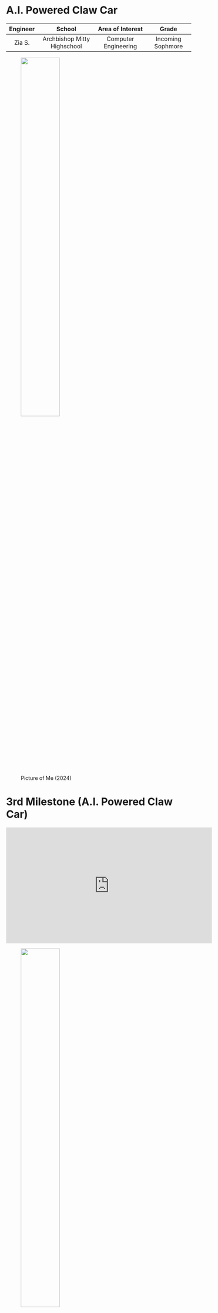 # A.I. Powered Claw Car
<!--Replace this text with a brief description (2-3 sentences) of your project. This description should draw the reader in and make them interested in what you've built. You can include what the biggest challenges, takeaways, and triumphs from completing the project were. As you complete your portfolio, remember your audience is less familiar than you are with all that your project entails!-->

| **Engineer** | **School** | **Area of Interest** | **Grade** |
|:--:|:--:|:--:|:--:|
| Zia S. | Archbishop Mitty Highschool | Computer Engineering | Incoming Sophmore |

<figure>
  <img src="Zia.jpg"  width="50%" height="50%">
  <figcaption>Picture of Me (2024)</figcaption>
</figure>
  
# 3rd Milestone (A.I. Powered Claw Car)

<iframe width="560" height="315" src="https://www.youtube.com/embed/YPYSJYxstzI" title="Zia S. Third Milestone" frameborder="0" allow="accelerometer; autoplay; clipboard-write; encrypted-media; gyroscope; picture-in-picture; web-share" referrerpolicy="strict-origin-when-cross-origin" allowfullscreen></iframe>


<figure>
  <img src="New_CarPic.jpg" width="50%" height="50%">
</figure>
<figure>
  <img src="Remote.jpg" width="30%" height="30%">
</figure>

<!--For your final milestone, explain the outcome of your project. Key details to include are:
- What you've accomplished since your previous milestone
- What your biggest challenges and triumphs were at BSE
- A summary of key topics you learned about
- What you hope to learn in the future after everything you've learned at BSE-->

<h1>Summary</h1>
<h2>Project</h2>
My project is an A.I. Powered Claw Car, a robot controlled by a wireless remote that travels using 4 wheels and has a servo-powered claw attached on top. Using a raspberry camera module and the object identification A.I. program, Tensorflow, it is capable of identifying various objects based a training data set and pick them up with the claw. <br>

<h2>Components</h2>
<ul>
  <li>4 Wheel Acrylic Car Chassis</li>
  <li>RC Wheels</li>
  <li>TT Motors</li>
  <li>L298N Motor Driver Module</li>
  <li>Arduino Uno</li>
  <li>Arduino Nano</li>
  <li>Arduino Joystick Module</li>
  <li>Jumper Cables</li>
  <li>Small Breadboards</li>
  <li>9V Batteries</li>
  <li>NRF24L01 Wireless Modules<1i>
  <li>Cokoino Claw Arm</li>
  <li>Wooden Board</li>
  <li>Small Switch</li>
  <li>1 uF Capacitors</li>
</ul>

<h2>How Components Work Together</h2>
&nbsp;&nbsp;&nbsp;&nbsp;&nbsp;The Arduino Nano, the joystick module, the small breadboard, and the wireless module are all mounted on a small, rectangular board with the battery velcroed behind. The battery powers the Arduino Nano that contains the code to read the analog values of joystick based on its position, convert the values into bytes (integers 0-255), and transmit those values through the wireless module to be received by the wireless module of the Arduino Nano on the car chassis. With the switch, the remote can be turned on and off. The Arduino Uno on the car chassis processes the received values and based on them, commands the motor driver to power the wheels in a certain direction. For example, holding the joystick forward will move the car forwards, holding it backward moves the car backwards, and vice versa for turining left and right. The entire car chassis is also powered by a 9V battery. 

<h2>Progress</h2> <!-- What I did in previous milestones and what I did for third milestone. -->
<!--&nbsp;&nbsp;&nbsp;&nbsp;&nbsp;For the third milestone, I cut out a small rectangular board with a saw and drilled holes into it to act as the base for my remote. I then screwed the joystick module on the board and using the breadboard adhesive, mounted the small breadboard with the Arduino Nano on the board as well. I then made the necessary connection for the remote to work using the jumper cables and also attached the battery to the back of the board using velcro. Finally, I finished the remote by taping the wireless module to the middle of the board. I also setup the necessary connections on the Arduino Uno of the car to make sure that the wireless module was working properly. I coded the remote and the car and was successfully able to control the car wirelessly with little latency. However, I later realized that the car chassis I had from milestone 1 was not large enough to fit all of the necessary hardware for the robot so I asked my instructors for a bigger car chassis to replace it. I assembled the new chassis with four new motors mand mounted the Arduino Uno, a new motor driver, a small breadboard for ground and power connections, and a 9V battery to it. I then reprogrammed the Arduino Uno to controll four wheels instead of two. Finally, I mounted the claw on top of the car using screws and tested the car to see how well it could move with the heavy claw. It worked very well and was able to move effortlessly. 

<h2>Challenges Faced</h2>
&nbsp;&nbsp;&nbsp;&nbsp;&nbsp;I had many challenges with the third milestone with one of the them being the setup of the wireless module. It required very specific code and wire connections for it to work properly as it has 7 pins that neeeded to be connected to specfic places on the Arduinos for it to work properly. When it did not work the first time, I had to solder a capacitor to each module for less power fluctations so that a smooth connection could be created bewteen the two wireless modules. It started working afterwards, but I then ran into another issue with the transmission of data. At first, I coded the remote to transmit the x value first and then the y value of the joystick module to the car, causing a bug in which the value that was received second would permanently drop the zero and not update. To fix this, I changed the code to send the joystick values in a structure or a data package so the values were sent at the same time. Overall, it took me almost two days to setup the wireless modules. Another challenge I faced was that one motor would always be slower than the other when moving forward, leading to the car turning. This was a problem most likely caused by the universal wheel or the motor driver glitching out but was fixed when I switched to the new car chassis with four wheels, making it virtually impossible for it to not move forward when intended. The switch unfortunetly led to a new problem that wasted three days. The previous motor driver was capable of controlling the speed of the motors with purely code, but the new motor driver needed a separate pin, the Enable pin, to be connected to the 
Arduino Uno in order to control the speed of the motors. I was absolutely not able to get this to work and tried multiple motor drivers to find out what was wrong. In the end, I gave on on speed control as it was already taking up too much time and moved on to coding the new controls for the car. I was able to control the car as before except it would go forward without turning which was fantastic but run into yet another issue: my computer suddenly stopped working and was not able to access the arduino .inos for the remote and the car, disallowing me from further debugging. I cannot access the codes which is why they are not on this portfolio. As such, I am forced to leave the car and remote as they are despite any bugs that may come up. 

<h2>Next Step</h2>
&nbsp;&nbsp;&nbsp;&nbsp;&nbsp; For my modifications or final milestone, I shall add the A.I aspect of the project and use Tensorflow, an object identification program, to power the claw using a Raspberry Pi. 

<h2>Hexapod_Ultrasonic2_OLED.ino</h2>

```c++


```

<!--**Don't forget to replace the text below with the embedding for your milestone video. Go to Youtube, click Share -> Embed, and copy and paste the code to replace what's below.**-->

# Second Milestone (A.I. Powered Claw Car)

<iframe width="560" height="315" src="https://www.youtube.com/embed/mGiasDcI_J0" title="Zia S. Second Milestone" frameborder="0" allow="accelerometer; autoplay; clipboard-write; encrypted-media; gyroscope; picture-in-picture; web-share" referrerpolicy="strict-origin-when-cross-origin" allowfullscreen></iframe>

<figure>
  <img src="Claw_Picc.jpg" width="534.9527" height="500">
</figure>

<h1>Summary</h1>
<h2>Project</h2>
My project is an A.I. Powered Claw Car, a robot that travels using 2 wheels controlled by servos and has a claw attached on top. Using a raspberry camera module and an object identification A.I. program, it is capable of identifying various objects based a training data set and pick them up with the claw. <br>

<h2>Components</h2>
<ul>
  <li>Acrylic Plates</li>
  <li>Arduino Nano</li>
  <li>Arduino Shield</li>
  <li>Servo Package</li>
  <li>Joysticks</li>
  <li>USB Cable</li>
  <li>Jumper Cables</li>
  <li>Battery Case</li>
  <li>AA Batteries</li>
  <li>Turntable</li>
</ul>

<h2>How Components Work Together</h2>
&nbsp;&nbsp;&nbsp;&nbsp;&nbsp; The acrylic parts of the claw act as the base and main body that house the servos, Arduino Nano, and Arduino shield. The base of the claw has a servo that rotates a ball-bearing wheel, rotatating the entire claw. Two other servos control the arm of the claw, making it capable of moving up or down. The final servo controls the actual claw; it is attached to one claw half with a gear at the end that is in contact with the gear of the other claw half so when the servo rotates, the entire claw grabs or releases. The servos are controlled by two joysticks that are connected to the Arduino Nano; one controls the rotation and position of the claw arm and the other control the claw itself. 

<h2>Progress</h2>
&nbsp;&nbsp;&nbsp;&nbsp;&nbsp;For the second milestone, I had to cut the ground and voltage wires of the battery port of the claw and solder them to a new battery case as lithium batteries are not allowed in Bluestamp projects. Before beginning assembly, I used the Arduino program, Servo_90_ADJ.ino, provided by the pdf claw tutorial to adjust the servos to all be 90°, using a USB to connect the Arduino Nano to my computer. I then assembled the stand for the Arduino Nano and shield using standoffs and did the same for the ball-bearing base of the claw arm. Next, I added the servo for the base of the claw arm and attached a rectangular piece to it that would allow the servo to rotate the entire base. I then screwed together the claw arm with two servos, making sure that they were straight. Finally, I screwed in the servo for the claw and attached the claw half to it and lined up the other half with the first. I then assembled a simple controller using one of the acrylic plates and screwing in two joysticks. I then did the necessary wiring for the claw to properly work and be controllled by the claw. I uploaded the Arduino program, Arm.ino, provided by the tutorial to the Arduino Nano, allowing me to control the claw with the joysticks. 

<h2>Challenges Faced</h2>
&nbsp;&nbsp;&nbsp;&nbsp;&nbsp;One of the major problems I faced with the claw assembly was screwing in small screws into tiny nuts in tight spaces. It was quite difficult for me and wasted a lot of time. Eventually, I figured out a way to make it easier by always turning the claw over to a side in which the nut would be lying down to facilitate the screwing process. Another problem I faced was accidently attached the rectangular piece the wrong way on the base servo. This was an issue because one, the traction of the servo and the ball-bearing base was weak, leading to little rotation, and two, removing the servo arm from the rectangular piece is difficult. The servo arm is attached to the retangular piece using self-tapping screws which are difficult to remove once they are screwed in. It also did not help that the screwdriver I was using broke away from the handle, making it ineffective. I wasted more time trying to remove the self-tapping screws but managed to get them out using a plier that had a good grip on them. <br>

<h2>Next Step</h2>
&nbsp;&nbsp;&nbsp;&nbsp;&nbsp;My third milestone will be mounting the claw onto the car and programming them to be controlled by the same controller by making communication between the Arduino Uno of the car and Arduino Nano of the claw possible. I must learn how to make communication between two Arduino board possible and how to make a custom controller for the robot. <br> <br>

<h2>Servo_90_ADJ.ino</h2>

```c++
//
/*
 * This code applies to cokoino mechanical arm
 * Through this link you can download the source code:
 * https://github.com/Cokoino/CKK0006
 * Company web site:
 * http://cokoino.com/

#include<Servo.h>
Servo myservo1;  // Create a servo class
Servo myservo2;  // Create a servo class
Servo myservo3;  // Create a servo class
Servo myservo4;  // Create a servo class

void setup() {  
myservo1.attach(4);  //Set the servo control pin as D4
myservo2.attach(5);  //Set the servo control pin as D5
myservo3.attach(6);  //Set the servo control pin as D6
myservo4.attach(7);  //Set the servo control pin as D7
delay(100);          //delay 100ms 
}
/////////////////////////////////////////////////////////
void loop() {
 myservo1.write(90);  //The servo is 90 degrees
 myservo2.write(90);  //The servo is 90 degrees
 myservo3.write(90);  //The servo is 90 degrees
 myservo4.write(90);  //The servo is 90 degrees
 delay(1000);
 }
```

<h2>Schematic</h2>

<figure>
  <img src="M2_Schematic.jpg" alt="Provided by Cokoino" width="600" height="374">
  <figcaption>Provided by Cokoino.</figcaption>
</figure>

<h2>Arm.ino</h2>

```c++
/*
 * This code applies to cokoino mechanical arm
 * Through this link you can download the source code:
 * https://github.com/Cokoino/CKK0006
 * Company web site:
 * http://cokoino.com/
 *                                     ________
 *                         ----|servo4| 
 *                        |            --------
 *                    |servo3|   
 *                        |
 *                        |
 *                    |servo2|
 *                        |
 *                        |
 *                  ___________
 *                  |  servo1 |
 *         ____________________
 *         ____________________
 * Fanctions:
 * arm.servo1.read();   //read the servo of angle
 * arm.servo2.read();
 * arm.servo3.read();
 * arm.servo4.read();
 * 
 * arm.servo1.write(angle);   //servo run
 * arm.servo2.write(angle);
 * arm.servo3.write(angle);
 * arm.servo4.write(angle);
 * 
 * arm.left(speed);    //perform the action 
 * arm.right(speed);
 * arm.up(speed);
 * arm.down(speed);
 * arm.open(speed);
 * arm.close(speed);
 * 
 * arm.captureAction();    //capture the current action,return pointer array
 * arm.do_action(int *p,int speed);  //P is a pointer to the array
 * 
 * arm.JoyStickL.read_x(); //Returns joystick numerical
 * arm.JoyStickL.read_y();
 * arm.JoyStickR.read_x();
 * arm.JoyStickR.read_y();
 */
#include "src/CokoinoArm.h"
#define buzzerPin 9

CokoinoArm arm;
int xL,yL,xR,yR;

const int act_max=10;    //Default 10 action,4 the Angle of servo
int act[act_max][4];    //Only can change the number of action
int num=0,num_do=0;
///////////////////////////////////////////////////////////////
void turnUD(void){
  if(xL!=512){
    if(0<=xL && xL<=100){arm.up(10);return;}
    if(900<xL && xL<=1024){arm.down(10);return;} 
    if(100<xL && xL<=200){arm.up(20);return;}
    if(800<xL && xL<=900){arm.down(20);return;}
    if(200<xL && xL<=300){arm.up(25);return;}
    if(700<xL && xL<=800){arm.down(25);return;}
    if(300<xL && xL<=400){arm.up(30);return;}
    if(600<xL && xL<=700){arm.down(30);return;}
    if(400<xL && xL<=480){arm.up(35);return;}
    if(540<xL && xL<=600){arm.down(35);return;} 
    }
}
///////////////////////////////////////////////////////////////
void turnLR(void){
  if(yL!=512){
    if(0<=yL && yL<=100){arm.right(0);return;}
    if(900<yL && yL<=1024){arm.left(0);return;}  
    if(100<yL && yL<=200){arm.right(5);return;}
    if(800<yL && yL<=900){arm.left(5);return;}
    if(200<yL && yL<=300){arm.right(10);return;}
    if(700<yL && yL<=800){arm.left(10);return;}
    if(300<yL && yL<=400){arm.right(15);return;}
    if(600<yL && yL<=700){arm.left(15);return;}
    if(400<yL && yL<=480){arm.right(20);return;}
    if(540<yL && yL<=600){arm.left(20);return;}
  }
}
///////////////////////////////////////////////////////////////
void turnCO(void){
  if(xR!=512){
    if(0<=xR && xR<=100){arm.close(0);return;}
    if(900<xR && xR<=1024){arm.open(0);return;} 
    if(100<xR && xR<=200){arm.close(5);return;}
    if(800<xR && xR<=900){arm.open(5);return;}
    if(200<xR && xR<=300){arm.close(10);return;}
    if(700<xR && xR<=800){arm.open(10);return;}
    if(300<xR && xR<=400){arm.close(15);return;}
    if(600<xR && xR<=700){arm.open(15);return;}
    if(400<xR && xR<=480){arm.close(20);return;}
    if(540<xR && xR<=600){arm.open(20);return;} 
    }
}
///////////////////////////////////////////////////////////////
void date_processing(int *x,int *y){
  if(abs(512-*x)>abs(512-*y))
    {*y = 512;}
  else
    {*x = 512;}
}
///////////////////////////////////////////////////////////////
void buzzer(int H,int L){
  while(yR<420){
    digitalWrite(buzzerPin,HIGH);
    delayMicroseconds(H);
    digitalWrite(buzzerPin,LOW);
    delayMicroseconds(L);
    yR = arm.JoyStickR.read_y();
    }
  while(yR>600){
    digitalWrite(buzzerPin,HIGH);
    delayMicroseconds(H);
    digitalWrite(buzzerPin,LOW);
    delayMicroseconds(L);
    yR = arm.JoyStickR.read_y();
    }
}
///////////////////////////////////////////////////////////////
void C_action(void){
  if(yR>800){
    int *p;
    p=arm.captureAction();
    for(char i=0;i<4;i++){
    act[num][i]=*p;
    p=p+1;     
    }
    num++;
    num_do=num;
    if(num>=act_max){
      num=0;
      buzzer(600,400);
      }
    while(yR>600){yR = arm.JoyStickR.read_y();}
    //Serial.println(act[0][0]);
  }
}
///////////////////////////////////////////////////////////////
void Do_action(void){
  if(yR<220){
    buzzer(200,300);
    for(int i=0;i<num_do;i++){
      arm.do_action(act[i],15);
      }
    num=0;
    while(yR<420){yR = arm.JoyStickR.read_y();}
    for(int i=0;i<2000;i++){
      digitalWrite(buzzerPin,HIGH);
      delayMicroseconds(200);
      digitalWrite(buzzerPin,LOW);
      delayMicroseconds(300);        
    }
  }
}
///////////////////////////////////////////////////////////////
void setup() {
  //Serial.begin(9600);
  //arm of servo motor connection pins
  arm.ServoAttach(4,5,6,7);
  //arm of joy stick connection pins : xL,yL,xR,yR
  arm.JoyStickAttach(A0,A1,A2,A3);
  pinMode(buzzerPin,OUTPUT);
}
///////////////////////////////////////////////////////////////
void loop() {
  xL = arm.JoyStickL.read_x();
  yL = arm.JoyStickL.read_y();
  xR = arm.JoyStickR.read_x();
  yR = arm.JoyStickR.read_y();
  date_processing(&xL,&yL);
  date_processing(&xR,&yR);
  turnUD();
  turnLR();
  turnCO();
  C_action();
  Do_action();
}
```

# First Milestone (A.I. Powered Claw Car)

<iframe width="560" height="315" src="https://www.youtube.com/embed/jHtg-IWIxA0" title="Zia S. First Milestone" frameborder="0" allow="accelerometer; autoplay; clipboard-write; encrypted-media; gyroscope; picture-in-picture; web-share" referrerpolicy="strict-origin-when-cross-origin" allowfullscreen></iframe>

<img src="Car_Pic.jpg"  width="500" height="474">

<h1>Summary</h1>

<h2>Project</h2>
My project is an A.I. Powered Claw Car, a robot that travels using 2 wheels controlled by servos and has a claw attached on top. Using a raspberry camera module and an object identification A.I. program, it is capable of identifying various objects based a training data set and pick them up with the claw. <br>

<h2>Components</h2>
<ul>
  <li>Acrylic Plate</li>
  <li>Arduino Uno</li>
  <li>Mini Breadboard</li>
  <li>TT Wheel</li>
  <li>1" Wheel</li>
  <li>TT Motor</li>
  <li>WLAN Module</li>
  <li>USB Cable</li>
  <li>Jumper Cables</li>
  <li>9V Battery</li>
  <li>IR Reciever</li>
  <li>IR Controller</li>
  <li>Velcro</li>
</ul> <br>

<h2>How Components Work Together</h2>
&nbsp;&nbsp;&nbsp;&nbsp;&nbsp; The acrylic plate acts as the base of the car; everything including the servos, Arduino Uno, mini breadboard, L9110 module, universal wheel, and 9V Battery is attached to it. Whenever a button is pressed on the IR controller, the IR reciever recieves the signal and sends it to the Arduino Uno. The Uno then processes the signal and depending on the button pressed, sends a signal to the L9110 module with the specific activation truth table. This activates the motors and moves the car. 

<h2>Progress</h2>
&nbsp;&nbsp;&nbsp;&nbsp;&nbsp;For the first milestone, I assembled the whole car and downloaded the necessary software, such as the Arduino library IRRemote and the Processing IDE, to control the car using the IR remote. 
<h2>Challenges Faced</h2>
&nbsp;&nbsp;&nbsp;&nbsp;&nbsp; I had a few troubles attaching the motors to the acrylic plate as the window for attachment was very tight and took me a bit to attach. I also wasted much time looking for specific standoffs that were missing from my kit that were needed for the universal wheel and ended up having to use slightly longer standoffs. 

<h2>Next Step</h2>
&nbsp;&nbsp;&nbsp;&nbsp;&nbsp;The next step is completing my second milestone: assembling the claw and programming it.<br><br>

<h2>Car_Remote_Control.ino</h2>

<h2>Schematic</h2>

<figure>
  <img src="M1_Schematic.jpg" alt="Provided by SunFounder" width="600" height="400">
  <figcaption>Provided by Cokoino.</figcaption>
</figure>
  
```c++
#include <IRremote.h>

const int IR_RECEIVE_PIN = 12;  // Define the pin number for the IR Sensor

const int A_1B = 5;
const int A_1A = 6;
const int B_1B = 9;
const int B_1A = 10;


int speed = 150;

void setup() {
  Serial.begin(9600);

  //motor
  pinMode(A_1B, OUTPUT);
  pinMode(A_1A, OUTPUT);
  pinMode(B_1B, OUTPUT);
  pinMode(B_1A, OUTPUT);

  //IR remote
  IrReceiver.begin(IR_RECEIVE_PIN, ENABLE_LED_FEEDBACK);  // Start the IR receiver // Start the receiver
  Serial.println("REMOTE CONTROL START");

}

void loop() {

  if (IrReceiver.decode()) {
    //    Serial.println(results.value,HEX);
    String key = decodeKeyValue(IrReceiver.decodedIRData.command);
    if (key != "ERROR") {
      Serial.println(key);

      if (key == "+") {
        speed += 50;
      } else if (key == "-") {
        speed -= 50;
      } else if (key == "2") {
        moveForward(speed);
        delay(1000);
      } else if (key == "1") {
        moveLeft(speed);
      } else if (key == "3") {
        moveRight(speed);
      } else if (key == "4") {
        turnLeft(speed);
      } else if (key == "6") {
        turnRight(speed);
      } else if (key == "7") {
        backLeft(speed);
      } else if (key == "9") {
        backRight(speed);
      } else if (key == "8") {
        moveBackward(speed);
        delay(1000);
      }

      if (speed >= 255) {
        speed = 255;
      }
      if (speed <= 0) {
        speed = 0;
      }
      delay(500);
      stopMove();
    }

    IrReceiver.resume();  // Enable receiving of the next value
  }
}

void moveForward(int speed) {
  analogWrite(A_1B, 0);
  analogWrite(A_1A, speed);
  analogWrite(B_1B, speed);
  analogWrite(B_1A, 0);
}

void moveBackward(int speed) {
  analogWrite(A_1B, speed);
  analogWrite(A_1A, 0);
  analogWrite(B_1B, 0);
  analogWrite(B_1A, speed);
}

void turnRight(int speed) {
  analogWrite(A_1B, speed);
  analogWrite(A_1A, 0);
  analogWrite(B_1B, speed);
  analogWrite(B_1A, 0);
}

void turnLeft(int speed) {
  analogWrite(A_1B, 0);
  analogWrite(A_1A, speed);
  analogWrite(B_1B, 0);
  analogWrite(B_1A, speed);
}

void moveLeft(int speed) {
  analogWrite(A_1B, 0);
  analogWrite(A_1A, speed);
  analogWrite(B_1B, 0);
  analogWrite(B_1A, 0);
}

void moveRight(int speed) {
  analogWrite(A_1B, 0);
  analogWrite(A_1A, 0);
  analogWrite(B_1B, speed);
  analogWrite(B_1A, 0);
}

void backLeft(int speed) {
  analogWrite(A_1B, speed);
  analogWrite(A_1A, 0);
  analogWrite(B_1B, 0);
  analogWrite(B_1A, 0);
}

void backRight(int speed) {
  analogWrite(A_1B, 0);
  analogWrite(A_1A, 0);
  analogWrite(B_1B, 0);
  analogWrite(B_1A, speed);
}

void stopMove() {
  analogWrite(A_1B, 0);
  analogWrite(A_1A, 0);
  analogWrite(B_1B, 0);
  analogWrite(B_1A, 0);
}


String decodeKeyValue(long result)
{
  switch(result){
    case 0x16:
      return "0";
    case 0xC:
      return "1"; 
    case 0x18:
      return "2"; 
    case 0x5E:
      return "3"; 
    case 0x8:
      return "4"; 
    case 0x1C:
      return "5"; 
    case 0x5A:
      return "6"; 
    case 0x42:
      return "7"; 
    case 0x52:
      return "8"; 
    case 0x4A:
      return "9"; 
    case 0x9:
      return "+"; 
    case 0x15:
      return "-"; 
    case 0x7:
      return "EQ"; 
    case 0xD:
      return "U/SD";
    case 0x19:
      return "CYCLE";         
    case 0x44:
      return "PLAY/PAUSE";   
    case 0x43:
      return "FORWARD";   
    case 0x40:
      return "BACKWARD";   
    case 0x45:
      return "POWER";   
    case 0x47:
      return "MUTE";   
    case 0x46:
      return "MODE";       
    case 0x0:
      return "ERROR";   
    default :
      return "ERROR";
    }
}
}

```

<!--# Schematics 
Here's where you'll put images of your schematics. [Tinkercad](https://www.tinkercad.com/blog/official-guide-to-tinkercad-circuits) and [Fritzing](https://fritzing.org/learning/) are both great resoruces to create professional schematic diagrams, though BSE recommends Tinkercad becuase it can be done easily and for free in the browser. 


# Bill of Materials
Here's where you'll list the parts in your project. To add more rows, just copy and paste the example rows below.
Don't forget to place the link of where to buy each component inside the quotation marks in the corresponding row after href =. Follow the guide [here]([url](https://www.markdownguide.org/extended-syntax/)) to learn how to customize this to your project needs. 

| **Part** | **Note** | **Price** | **Link** |
|:--:|:--:|:--:|:--:|
| Item Name | What the item is used for | $Price | <a href="https://www.amazon.com/Arduino-A000066-ARDUINO-UNO-R3/dp/B008GRTSV6/"> Link </a> |
|:--:|:--:|:--:|:--:|
| Item Name | What the item is used for | $Price | <a href="https://www.amazon.com/Arduino-A000066-ARDUINO-UNO-R3/dp/B008GRTSV6/"> Link </a> |
|:--:|:--:|:--:|:--:|
| Item Name | What the item is used for | $Price | <a href="https://www.amazon.com/Arduino-A000066-ARDUINO-UNO-R3/dp/B008GRTSV6/"> Link </a> |
|:--:|:--:|:--:|:--:|-->

# Starter Project (Retro Arcade Console)

<iframe width="560" height="315" src="https://www.youtube.com/embed/hHAm_oHuuT8" title="Zia C. Starter Project" frameborder="0" allow="accelerometer; autoplay; clipboard-write; encrypted-media; gyroscope; picture-in-picture; web-share" referrerpolicy="strict-origin-when-cross-origin" allowfullscreen></iframe>

<figure>
  <img src="Starter_Project2.jpg" width="50%" height="50%">
</figure>

My Starter Project is the Retro Arcade Console which uses multiple buttons, a digitron display, 2 dot matrixes, and a buzzer to create a full-on gaming experience with 5 retro games including Tetris and Snake.  

Materials:
* 1 Buzzer
* 1 220uF 16V Capacitor
* 1 Micro USB
* 1 Power Cable
* 1 Self-switch
* 1 Self-switch cap
* 1 Digitron display
* IC Chip
* 2 LED dot matrix modules
* 6 Buttons
* 6 Button caps
* 1 PCB
* 8 M3x5mm Screws
* 2 M3x8mm Screws
* 4 Copper columns
* 4 Hexagonal columns
* 1 Battery Case
* 6 Acrylic shells
* 1 Solder & Soldering Iron
* 1 Screwdriver

Procedure: 
1. First, I soldered all of the main parts to the PCB; I soldered the 6 buttons, then the micro USB, then the capacitor, then the self-lock switch, then the digitron display, and finally the dot matrix modules.
2. Second, I soldered the ground and voltage wires of the battery case to the PCB, attached the case to an acrylic shell using screws, and attached the button caps to all of the buttons.
3. Finally, I assembled the acyrlic cage using mutiples screws and columns to space out the console.

| **Part** | **Note** | **Price(USD)** | **Link** |
|:--:|:--:|:--:|:--:|
| Retro Arcade Console Kit | The Starter Project. Practice for soldering | $18.49 | <a href="https://www.amazon.com/dp/B094QRRHC2/ref=sspa_dk_detail_1?pd_rd_i=B094QRRHC2&pd_rd_w=iFh4R&content-id=amzn1.sym.386c274b-4bfe-4421-9052-a1a56db557ab&pf_rd_p=386c274b-4bfe-4421-9052-a1a56db557ab&pf_rd_r=AA58W4GJA657ZMAFP0S1&pd_rd_wg=78CN3&pd_rd_r=f9932188-f580-46e9-94e3-8f99fe06b247&s=hi&sp_csd=d2lkZ2V0TmFtZT1zcF9kZXRhaWxfdGhlbWF0aWM&th=1"> Link </a> |
| SunFounder Ultimate Starter Kit | Has car chassis and motors where claw is mounted. | $69.99 | <a href="https://www.amazon.com/SunFounder-Ultimate-Tutorials-Beginners-Enthusiasts/dp/B0CGJ235XN/ref=sr_1_3?crid=LI81E9OBZSUO&dib=eyJ2IjoiMSJ9.K4REazmOUfZS5PT07Lecex9Y4i7ZDkgMeu7mcsyogd5iUg9GO4JGglcgFxpL0NlvUhLWKUZkA3GInueBQCztQ8gGhWwNuB26dXoXe48xdwNPbhVgyPaCpLUUoaC3yYTmlCbOhPZJM4wAPw969d98ud4e8EZ3OlZSI0UbvxV8LmCh7nC28Ca9w-RiqNIAa15vkWl8lBbEczlI4wQQLK9YrOf79FFj8H9nAGZIwpsA8i4.17fqsccSs4YYJ1206ujgq0hqSMfvHgAGU3UZc8nTYC8&dib_tag=se&keywords=arduino+car+kit+sunfounder&qid=1719520721&sprefix=arduino+car+kit+sunfounder%2Caps%2C123&sr=8-3"> Link </a> |
| Robot Smart Car Chassis Kit | New chassis to hold all necessary parts. | $21.29 | <a href="https://www.amazon.com/Wireless-TECKNET-Receiver-Portable-Adjustable/dp/B095HBY3RF?th=1](https://www.amazon.com/perseids-Chassis-Encoder-Wheels-Battery/dp/B07DNXBFQN/ref=sr_1_6?dib=eyJ2IjoiMSJ9.hKxSiGJJRXz98sdZQp8Q26WulT-7DpESM8kH0E20KkbgnseSThlRmQCzna1Lp4qPO2STJXvT9jnB55g2r4G4SGE1g_VsA116azJzQV3hcWshWGSKNYDyOXaflDW6LKxvlcKs9uRE50dSXcsQHT0yTaRzeWilNU99lg7cHBoBTBMC1UjVTMdDJhiiGq0lJBKO7qHwP_w2GYKE-_28C5qKEr0P-TxkFgS39jNIrNa8_a_I7PRliS8-_0Guiq8COCb2bBBCXhkSzFrWKJFBk23haY_W2KTH6Y_O7Rsr27oxKoQ.--zmR2ZplWXKmoK7SlXY6feHQOR8S-jGfd-DHUcotgo&dib_tag=se&keywords=car%2Bchassis&qid=1719520870&sr=8-6&th=1)"> Link </a> 
| Robot Arm for Arduino | Claw controlled by Raspberry Pi. | $49.99 | <a href="https://www.amazon.com/LK-COKOINO-Compliment-Engineering-Technology/dp/B081FG1JQ1/ref=asc_df_B081FG1JQ1/?tag=hyprod-20&linkCode=df0&hvadid=692875362841&hvpos=&hvnetw=g&hvrand=15885241711204516416&hvpone=&hvptwo=&hvqmt=&hvdev=c&hvdvcmdl=&hvlocint=&hvlocphy=9032171&hvtargid=pla-2281435180058&psc=1&mcid=e7eb198dfd9b3202a2c668e2d0d127a9&hvocijid=15885241711204516416-B081FG1JQ1-&hvexpln=73&gad_source=1"> Link </a> 
| BOJACK L298N Motor DC Dual H-Bridge Motor Driver | Controller module for motors. | $9.99 | <a href="https://www.amazon.com/BOJACK-H-Bridge-Controller-Intelligent-Mega2560/dp/B0C5JCF5RS/ref=sr_1_1_sspa?dib=eyJ2IjoiMSJ9.zgWpfC0Fsw5UyKNLnRiFnUJz2-_eG08MlY6iKeXo5wseZidU33xDvmYM4BCsANRIjSHkTB2Wn115xAemuvRg0nhOZBiFyIthpVyprezTj3ypRmJXsADBYsz_nJ08H2pblt4B4HuYYx9gisCIstN9hTA1iTBX-Vd7Ung-CUSOrCiM1xWr2fCSoI9zAekow6PtwGFtG5jXinrX_H4PxOd7VFE83RCkomRp0f2_fbktxc4.oaE6PhkOzQk6JZLULDjVb39Em6nCQMZKLAOwJ9A2uk0&dib_tag=se&keywords=ln+motor+driver&qid=1719521348&sr=8-1-spons&sp_csd=d2lkZ2V0TmFtZT1zcF9hdGY&psc=1"> Link </a> 
| HiLetgo 4pcs NRF24L01 | Wireless module for remote control. | $21.29 | <a href=""> Link </a> 
| Robot Smart Car Chassis Kit | New chassis to hold all necessary parts. | $7.89 | <a href="https://www.amazon.com/HiLetgo-NRF24L01-Wireless-Transceiver-Module/dp/B00LX47OCY/ref=sr_1_1_sspa?crid=AHQO9101MS3U&dib=eyJ2IjoiMSJ9.Woh7bdl5I1d7cnJ_kGjUbwShUB-6weAQEdP6-S98joP2wT3687XbKoun6Hq_8s3W3HN_V-HR4ZO80yvuzZpKrlu_LYtAs7MtdqPKTKdI8E3Eg0yshZ7KCx1IGOVZ5hFb8NcMNN5lS4z8yxOorUlGfNs70tP9FrTu_MGU0aCfvIJZ_kSkF2PTQMMSrDBaRrroYr3VSZ4jckDiuiPBRGaJs73ptfkG5q5AnUEMAbgePag.ViiTNX9pLt93_egw3pL62Oylc0KyhoZVkg7L-PcSpz0&dib_tag=se&keywords=nRF24L01&qid=1719521472&sprefix=nrf24l01%2Caps%2C237&sr=8-1-spons&sp_csd=d2lkZ2V0TmFtZT1zcF9hdGY&psc=1k"> Link </a> 
| Mini Breadboard | Extra space for jumper cable connections. | $5.99 | <a href="https://www.amazon.com/WWZMDiB-SYB-170-Breadboard-Colorful-Multicolored/dp/B0B827VM95/ref=sr_1_1_sspa?crid=IQ18UPFXLY74&dib=eyJ2IjoiMSJ9.Mto0RW59gbj8YJfF4oZCpb_wfOren6sDrocFS9lXPUC3JVOB27OMrWgxCJr-0f9YVY_E_MJZ8eynVBydteXrWORLMB5CLBi5my46gGecs5h00x8lmND_1LkIMrNQ7fnNGE0XB-KUftMKV_VocBsqIs1c6CvnqsV3_FZo7lcUhosNAMKD_lNxFtjo5-I0MGTW8xxDERcXlveRc3kOQ3DQYbE9oP_05kBgGBYCGGJ89II.Txa_5JpAEGjjyR28a3oHR9nYxjbD6G8mkoNRUaGnIWY&dib_tag=se&keywords=mini+breadboards&qid=1719521544&sprefix=mini+breadboard%2Caps%2C177&sr=8-1-spons&sp_csd=d2lkZ2V0TmFtZT1zcF9hdGY&psc=1"> Link </a> 
| Jumper Cables | Necessary for connections for Arduino & Raspberry Pi. | 7.99 | <a href="https://www.amazon.com/Solderless-Multicolor-Electronic-Breadboard-Protoboard/dp/B09FPJ9TSP/ref=sr_1_1_sspa?crid=3JLGHNUSGLMGI&dib=eyJ2IjoiMSJ9.tjHxIQLJsk16_0YVtUGN6c8DmHK3PDFDmgZh8glIwBKwkDe0qcEpxnPzQIfKbADpQjX_1snl242wXes0aqa4McAmu9u5nmA1pC5FEafoAAA3LsNqtFnNjRZwK7y7IDHcKHfxu-oRkGCizPwggeekc4g2BDNlXhHkrCqBoTkBPcJNbnwVAY_GCCn3ifYSbTxGO4UnYRPn748VHyTJqq6S5ULOViCFtu6w3HzBxGAbBpo.sjT4m9RvP3oSoWA3zh--NYv7Zu_Fa8r-FuKvW8IgN_g&dib_tag=se&keywords=jump%2Bcables%2Barduino&qid=1719521665&sprefix=jump%2Bcables%2Barduino%2Caps%2C151&sr=8-1-spons&sp_csd=d2lkZ2V0TmFtZT1zcF9hdGY&th=1"> Link </a> 
| 9V Batteries | Powers car and car remote. | $12.34 | <a href="https://www.amazon.com/Amazon-Basics-Performance-All-Purpose-Batteries/dp/B00MH4QM1S/ref=sr_1_1?crid=GVBBORV815WQ&dib=eyJ2IjoiMSJ9.eUT9hJuooOsj1srPp_SmD-RPKsMfZYxZOW3EwpQsCnHwqL0JhLzvaFQUq9F5A-3zpe19oW1j5iYlA-FnySt8_-tIF2VnGmgy3Tqo40XBsPWVmKORcLvbz__SWiA0KJi0M43Pm-0F4rfbX5g7GtmU10AkUcpFcpx4Cirw_Afp1CxhmZcbXAuRXTkMMBkKYKkFE8r6JUr7bXx54U7m4V-H0-WiX7IhQskis9lRnFRv9GbakEKXkilqHqh3SfbvJfcvIodOmv7fAJgVekveyKSJcYbC7Bdi7su2HwJE8TnoULs.DZ8fav3Gc2FpVqdsUNzzRpwkPkMfjIpoweSOEjHZ2TA&dib_tag=se&keywords=amazon+basics+9v+battery&qid=1719521766&rdc=1&sprefix=amazon+basics+9v+batter%2Caps%2C157&sr=8-1"> Link </a> 
| CanaKit Raspberry Pi 4 4GB Starter PRO Kit | Contains everything for Raspberry Pi to work. | $119.99 | <a href="https://www.amazon.com/CanaKit-Raspberry-4GB-Starter-Kit/dp/B07V5JTMV9/ref=sr_1_1_sspa?crid=25HQYDD1JR384&dib=eyJ2IjoiMSJ9.mP4drOfyakW9P2E6ytjWi5Zf7flYea5N2CQDqGfQ1mDhMvprgoi-t-zlc_pvFQPcF8E2O6AESj6Om7ZB9CrmRxfC0v7VmDhm1h3CRr8RzisTfZFmZ7UbCXBmrPH6EC7FXe95XyITpQW8q8Vfl3AtToPAAxN3NlglYLmIOPST7MjXHQgN7EHJvVXpX1x2Z8qhXKcPI6bs0kEQL2yTHBjEZ_gJsA6QCtYclwonkjr6C1c.COPvpszhEQ94XT2St1i-I8atK2ZDJ96NUV9GHGDu1Dk&dib_tag=se&keywords=raspberry%2Bpi%2B4&qid=1719521852&sprefix=raspberry%2Bpi%2B4%2Caps%2C143&sr=8-1-spons&sp_csd=d2lkZ2V0TmFtZT1zcF9hdGY&th=1"> Link </a> 
| HDMI Video Capture Card | Used to display Raspberry Pi on OBS. | $16.99 | <a href="https://www.amazon.com/AMZHRLY-Recording-Camcorder-Streaming-Conference/dp/B0974MJY14/ref=sr_1_8?crid=3BQOGSYS1VNTG&dib=eyJ2IjoiMSJ9.m1E68xLLqhA5tsiHj04YRMJb8qOQG0I9OIpslSLmshyP6QUvrekPCVOD1v9XlNnHqFPizoHecmpZ5OF_Nkb7i52ju8rW3BvMBG-be5gaCeaK4lpSQdf89Q5CTCFUn3fay6PfKyOm8ff3sW70suVF13VAiIxPzTqdxdO5vMFSrEdoKc4tMVqLc0i_LG_kpG9Adtw1SJKQo2rLK-162uSUNAspBypiWH1f9X_DBerkzVU.IhT8xOe86dG1LMVhNKWZJw4YYgfKxI6ta_45QeR_wi0&dib_tag=se&keywords=hdmi%2Bcapture%2Bcard&qid=1719522164&sprefix=hdmi%2Bcapture%2Bcard%2Caps%2C141&sr=8-8&th=1"> Link </a> 
| Raspberry Pi Camera Module | Used for object detection system. | $6.99 | <a href="https://www.amazon.com/Arducam-Megapixels-Sensor-OV5647-Raspberry/dp/B012V1HEP4/ref=sr_1_4?crid=2UIJEA9QUX9ZR&dib=eyJ2IjoiMSJ9.SdZxeeuAaWgC9GeoeEJUFKL5UUOrsJ5iu3sNf2dgqPvxI-RfE-1ThsD0_SfIw1J_b5rynYqefVyiri1m0Da-Agv04NbPff1yM3HAGxpVCDRZTjxowobAAhAHZtmIMSVSPoYJvQNr1iy6_u9DJ73tok72VddC5EWnfmaj-oChhuL1EGC0eQ-yT6WlYK-Ve3vcIPhQLhZGfq_cgp77LJIKTwilk-Up2GrXeTsevpKP_SI.hH37rlJlrp_im9O2HdTCeRLWhNlW0OOJe963AGhWa8k&dib_tag=se&keywords=raspberry%2Bpi%2Bcamera%2Bmodule&qid=1719522045&sprefix=raspberry%2Bpi%2Bcamera%2Bmodule%2Caps%2C145&sr=8-4&th=1"> Link </a> 
| INIU Portable Charger | Power source for Raspberry Pi. | $17.99 | <a href="https://www.amazon.com/INIU-High-Speed-Flashlight-Powerbank-Compatible/dp/B07CZDXDG8/ref=sr_1_3?crid=2N5I8FOT1KFCZ&dib=eyJ2IjoiMSJ9.wdrQFmIox6JVF7ORkSnx4CK_x94mFot0Gg32CA_Tw3LKeD_A6HL6cNzV98ZXn1iWc8TdyBMewOYS-mIUz1J8yY-laon26SQJ-pXimBHAKW0YpE-bEn8mteWEPwtXaqITn3Pk2N3ENOSqV3lat0GJrAcjoCmtiVWPkN4A_7T9OvNRPuGICvpfkBieMOVAcwwHnMzW12tBsyvkmi1XHvmqn6MG6L2Ly9IfLuMvfyg4XCU.M_T3vAjy3jw_8p7xpSFlykTGCv25JtV62s-s-uvHcM8&dib_tag=se&keywords=power%2Bbank&qid=1719522223&sprefix=powerbank%2Caps%2C196&sr=8-3&th=1"> Link </a> 

<!--# Other Resources/Examples
One of the best parts about Github is that you can view how other people set up their own work. Here are some past BSE portfolios that are awesome examples. You can view how they set up their portfolio, and you can view their index.md files to understand how they implemented different portfolio components.
- [Example 1](https://trashytuber.github.io/YimingJiaBlueStamp/)
- [Example 2](https://sviatil0.github.io/Sviatoslav_BSE/)
- [Example 3](https://arneshkumar.github.io/arneshbluestamp/)

To watch the BSE tutorial on how to create a portfolio, click here.-->
